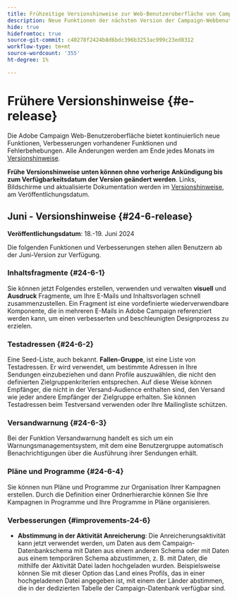 ```yaml
---
title: Frühzeitige Versionshinweise zur Web-Benutzeroberfläche von Campaign v8
description: Neue Funktionen der nächsten Version der Campaign-Webbenutzeroberfläche
hide: true
hidefromtoc: true
source-git-commit: c40278f2424b8d6bdc396b3253ac999c23ed8312
workflow-type: tm+mt
source-wordcount: '355'
ht-degree: 1%

---
```


# Frühere Versionshinweise {#e-release}

Die Adobe Campaign Web-Benutzeroberfläche bietet kontinuierlich neue Funktionen, Verbesserungen vorhandener Funktionen und Fehlerbehebungen. Alle Änderungen werden am Ende jedes Monats im [Versionshinweise](release-notes.md).

**Frühe Versionshinweise unten können ohne vorherige Ankündigung bis zum Verfügbarkeitsdatum der Version geändert werden**. Links, Bildschirme und aktualisierte Dokumentation werden im [Versionshinweise](release-notes.md), am Veröffentlichungsdatum.

## Juni - Versionshinweise {#24-6-release}

**Veröffentlichungsdatum**: 18.-19. Juni 2024

Die folgenden Funktionen und Verbesserungen stehen allen Benutzern ab der Juni-Version zur Verfügung.

### Inhaltsfragmente {#24-6-1}

Sie können jetzt Folgendes erstellen, verwenden und verwalten **visuell** und **Ausdruck** Fragmente, um Ihre E-Mails und Inhaltsvorlagen schnell zusammenzustellen. Ein Fragment ist eine vordefinierte wiederverwendbare Komponente, die in mehreren E-Mails in Adobe Campaign referenziert werden kann, um einen verbesserten und beschleunigten Designprozess zu erzielen.

### Testadressen {#24-6-2}

Eine Seed-Liste, auch bekannt. **Fallen-Gruppe**, ist eine Liste von Testadressen. Er wird verwendet, um bestimmte Adressen in Ihre Sendungen einzubeziehen und dann Profile auszuwählen, die nicht den definierten Zielgruppenkriterien entsprechen. Auf diese Weise können Empfänger, die nicht in der Versand-Audience enthalten sind, den Versand wie jeder andere Empfänger der Zielgruppe erhalten. Sie können Testadressen beim Testversand verwenden oder Ihre Mailingliste schützen.

### Versandwarnung {#24-6-3}

Bei der Funktion Versandwarnung handelt es sich um ein Warnungsmanagementsystem, mit dem eine Benutzergruppe automatisch Benachrichtigungen über die Ausführung ihrer Sendungen erhält.

### Pläne und Programme {#24-6-4}

Sie können nun Pläne und Programme zur Organisation Ihrer Kampagnen erstellen. Durch die Definition einer Ordnerhierarchie können Sie Ihre Kampagnen in Programme und Ihre Programme in Pläne organisieren.

### Verbesserungen {#improvements-24-6}

* **Abstimmung in der Aktivität Anreicherung**: Die Anreicherungsaktivität kann jetzt verwendet werden, um Daten aus dem Campaign-Datenbankschema mit Daten aus einem anderen Schema oder mit Daten aus einem temporären Schema abzustimmen, z. B. mit Daten, die mithilfe der Aktivität Datei laden hochgeladen wurden. Beispielsweise können Sie mit dieser Option das Land eines Profils, das in einer hochgeladenen Datei angegeben ist, mit einem der Länder abstimmen, die in der dedizierten Tabelle der Campaign-Datenbank verfügbar sind.
